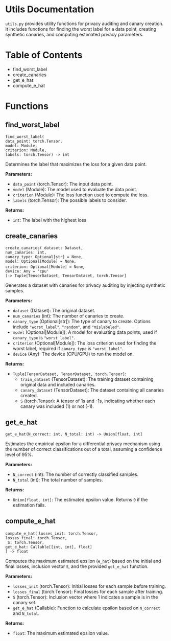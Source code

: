 # Utils Documentation
`utils.py` provides utility functions for privacy auditing and canary creation. It includes functions for finding the worst label for a data point, creating synthetic canaries, and computing estimated privacy parameters.

# Table of Contents

 - find_worst_label
 - create_canaries
 - get_e_hat
 - compute_e_hat
 
# Functions

## find_worst_label
`find_worst_label(` \
`data_point: torch.Tensor,` \
`model: Module,` \
`criterion: Module,` \
`labels: torch.Tensor) -> int`

Determines the label that maximizes the loss for a given data point.

**Parameters:**

-   `data_point` (torch.Tensor): The input data point.
-   `model` (Module): The model used to evaluate the data point.
-   `criterion` (Module): The loss function used to compute the loss.
-   `labels` (torch.Tensor): The possible labels to consider.

**Returns:**

-   `int`: The label with the highest loss

## create_canaries

`create_canaries( dataset: Dataset,` \
`num_canaries: int,` \
`canary_type: Optional[str] = None,`\
`model: Optional[Module] = None,`\
 `criterion: Optional[Module] = None`,\
  `device: Any = 'cpu'`\
  `)-> Tuple[TensorDataset, TensorDataset, torch.Tensor]`


Generates a dataset with canaries for privacy auditing by injecting synthetic samples.

**Parameters:**

-   `dataset` (Dataset): The original dataset.
-   `num_canaries` (int): The number of canaries to create.
-   `canary_type` (Optional[str]): The type of canary to create. Options include `"worst_label"`, `"random"`, and `"mislabeled"`.
-   `model` (Optional[Module]): A model for evaluating data points, used if `canary_type` is `"worst_label"`.
-   `criterion` (Optional[Module]): The loss criterion used for finding the worst label, required if `canary_type` is `"worst_label"`.
-   `device` (Any): The device (CPU/GPU) to run the model on.

**Returns:**

-   `Tuple[TensorDataset, TensorDataset, torch.Tensor]`:
    -   `train_dataset` (TensorDataset): The training dataset containing original data and included canaries.
    -   `canary_dataset` (TensorDataset): The dataset containing all canaries created.
    -   `S` (torch.Tensor): A tensor of 1s and -1s, indicating whether each canary was included (1) or not (-1).
## get_e_hat
`get_e_hat(N_correct: int, N_total: int) -> Union[float, int]`

Estimates the empirical epsilon for a differential privacy mechanism using the number of correct classifications out of a total, assuming a confidence level of 95%.

**Parameters:**

-   `N_correct` (int): The number of correctly classified samples.
-   `N_total` (int): The total number of samples.

**Returns:**

-   `Union[float, int]`: The estimated epsilon value. Returns `0` if the estimation fails.

## compute_e_hat

`compute_e_hat(`
    `losses_init: torch.Tensor,`\
    `losses_final: torch.Tensor,`\
   ` S: torch.Tensor,`\
    `get_e_hat: Callable[[int, int], float]`\
`) -> float`

Computes the maximum estimated epsilon (`e_hat`) based on the initial and final losses, inclusion vector `S`, and the provided `get_e_hat` function.

**Parameters:**

-   `losses_init` (torch.Tensor): Initial losses for each sample before training.
-   `losses_final` (torch.Tensor): Final losses for each sample after training.
-   `S` (torch.Tensor): Inclusion vector where 1 indicates a sample is in the canary set.
-   `get_e_hat` (Callable): Function to calculate epsilon based on `N_correct` and `N_total`.

**Returns:**

-   `float`: The maximum estimated epsilon value.